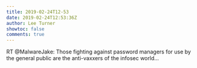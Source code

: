 ```yaml
---
title: 2019-02-24T12-53
date: 2019-02-24T12:53:36Z
author: Lee Turner
showtoc: false
comments: true
---
```


RT @MalwareJake: Those fighting against password managers for use by the general public are the anti-vaxxers of the infosec world...

